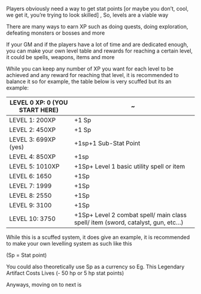 Players obviously need a way to get stat points [or maybe you don’t, cool, we get it, you’re trying to look skilled] , So, levels are a viable way

There are many ways to earn XP such as doing quests, doing exploration, defeating monsters or bosses and more

If your GM and if the players have a lot of time and are dedicated enough, you can make your own level table and rewards for reaching a certain level, it could be spells, weapons, items and more

While you can keep any number of XP you want for each level to be achieved and any reward for reaching that level, it is recommended to balance it so for example, the table below is very scuffed but its an example:

|LEVEL 0 XP: 0 (YOU START HERE)|~|
|---|---|
|LEVEL 1: 200XP|+1 Sp|
|LEVEL 2: 450XP|+1 Sp|
|LEVEL 3: 699XP (yes)|+1sp+1 Sub-Stat Point|
|LEVEL 4: 850XP|+1sp|
|LEVEL 5: 1010XP|+1Sp+ Level 1 basic utility spell or item|
|LEVEL 6: 1650|+1Sp|
|LEVEL 7: 1999|+1Sp|
|LEVEL 8: 2550|+1Sp|
|LEVEL 9: 3100|+1Sp|
|LEVEL 10: 3750|+1Sp+ Level 2 combat spell/ main class spell/ item (sword, catalyst, gun, etc…)|

While this is a scuffed system, it does give an example, it is recommended to make your own levelling system as such like this

(Sp = Stat point)

You could also theoretically use Sp as a currency so Eg. This Legendary Artifact Costs Lives (- 50 hp or 5 hp stat points)

Anyways, moving on to next is <insert currency link here>
